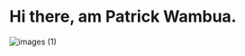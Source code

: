<div>
  <h1 style="align:center;">Hi there, am Patrick Wambua.</h1>
</div>
 
![images (1)](https://user-images.githubusercontent.com/102645955/192634086-37652080-c5dc-4ce7-94cf-8d9c476dab1d.png)



<!--
**PatrickNthiwa/PatrickNthiwa** is a ✨ _special_ ✨ repository because its `README.md`![images](https://user-images.githubusercontent.com/102645955/192632515-749815f6-2f27-48f8-8240-7e892edd9003.png)
 (this file) appears on your GitHub profile.

Here are some ideas to get you started:


- 🌱 I’m currently learning ...
- 👯 I’m looking to collaborate on ...
- 🤔 I’m looking for help with ...
- 💬 Ask me about ...
- 📫 How to reach me: ...
- 😄 Pronouns: ...
- ⚡ Fun fact: ...
-->

